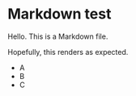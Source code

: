 # Markdown test

Hello. This is a Markdown file.

Hopefully, this renders as expected.

- A
- B
- C
